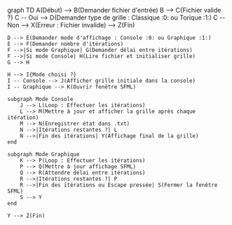 graph TD
    A(Début) --> B(Demander fichier d'entrée)
    B --> C{Fichier valide ?}
    C -- Oui --> D(Demander type de grille : Classique :0: ou Torique :1:)
    C -- Non --> X(Erreur : Fichier invalide) --> Z(Fin)

    D --> E(Demander mode d'affichage : Console :0: ou Graphique :1:)
    E --> F(Demander nombre d'itérations)
    F -->|Si mode Graphique| G(Demander délai entre itérations)
    F -->|Si mode Console| H(Lire fichier et initialiser grille)
    G --> H

    H --> I{Mode choisi ?}
    I -- Console --> J(Afficher grille initiale dans la console)
    I -- Graphique --> K(Ouvrir fenêtre SFML)

    subgraph Mode Console
        J --> L(Loop : Effectuer les itérations)
        L --> M(Mettre à jour et afficher la grille après chaque itération)
        M --> N(Enregistrer état dans .txt)
        N -->|Itérations restantes ?| L
        N -->|Fin des itérations| Y(Affichage final de la grille)
    end

    subgraph Mode Graphique
        K --> P(Loop : Effectuer les itérations)
        P --> Q(Mettre à jour affichage SFML)
        Q --> R(Attendre délai entre itérations)
        R -->|Itérations restantes ?| P
        R -->|Fin des itérations ou Escape pressée| S(Fermer la fenêtre SFML)
        S --> Y
    end

    Y --> Z(Fin)
